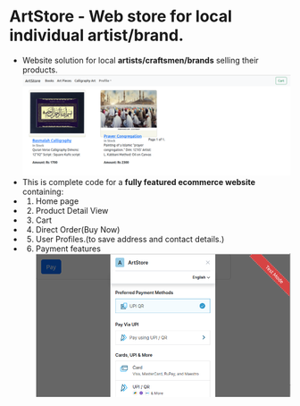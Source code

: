 #  ArtStore - Web store for local individual artist/brand.
- Website solution for local **artists/craftsmen/brands** selling their products.
![Landing Page](./store/static/store/homepage.png)
- This is complete code for a **fully featured    ecommerce website** containing:
- 1. Home page
- 2. Product Detail View
- 3. Cart 
- 4. Direct Order(Buy Now) 
- 5. User Profiles.(to save address and contact details.) 
- 6. Payment features
![payment options](store/static/store/payments.png)